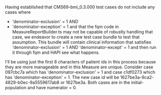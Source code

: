 Having established that CMS69-bmi_0.3.000 test cases do not include any cases where
- 'denominator-exclusion' = 1 AND
- 'denominator-exception'    = 1
and that the fqm code in MeasureReportBuilder.ts may not be capable of robustly handling that case, we endeavor to create a new test case bundle to test that assumption. This bundle will contain clinical information that satisfies 'denominator-exclusion' = 1 AND 'denominator-except' = 1 and then run it through fqm and HAPI see what happens. 

I'll be using just the first 8 characters of patient ids in this process because they are more manageable and in this Measure are unique.  Consider case 097cbc7a which has 'denominator-exclusion' = 1 and case c1df0273 which has 'denominator-exception' = 1. The new case id will be 1627be3a-9ca2-4829-b0ec-9a5559617ab8 or 1627be3a. Both cases are in the initial-population and have numerator = 0. 